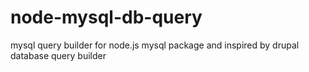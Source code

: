 # node-mysql-db-query
mysql query builder for node.js mysql package and inspired by drupal database query builder
